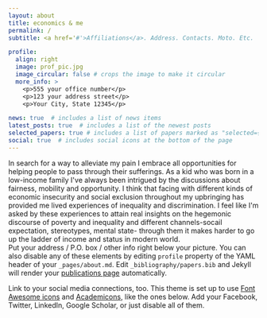 ```yaml
---
layout: about
title: economics & me
permalink: /
subtitle: <a href='#'>Affiliations</a>. Address. Contacts. Moto. Etc.

profile:
  align: right
  image: prof_pic.jpg
  image_circular: false # crops the image to make it circular
  more_info: >
    <p>555 your office number</p>
    <p>123 your address street</p>
    <p>Your City, State 12345</p>

news: true  # includes a list of news items
latest_posts: true  # includes a list of the newest posts
selected_papers: true # includes a list of papers marked as "selected={true}"
social: true  # includes social icons at the bottom of the page
---
```


In search for a way to alleviate my pain I embrace all opportunities for helping people to pass through their sufferings. As a kid who was born in a low-income family I've always been intrigued by the discussions about fairness, mobility and opportunity. I think that facing with different kinds of economic insecurity and social exclusion throughout my upbringing has provided me lived experiences of inequality and discrimination. I feel like I'm asked by these experiences to attain real insights on the hegemonic discourse of poverty and inequality and different channels-socail expectation, stereotypes, mental state- through them it makes harder to go up the ladder of income and status in modern world.  
Put your address / P.O. box / other info right below your picture. You can also disable any of these elements by editing `profile` property of the YAML header of your `_pages/about.md`. Edit `_bibliography/papers.bib` and Jekyll will render your [publications page](/al-folio/publications/) automatically.

Link to your social media connections, too. This theme is set up to use [Font Awesome icons](http://fortawesome.github.io/Font-Awesome/) and [Academicons](https://jpswalsh.github.io/academicons/), like the ones below. Add your Facebook, Twitter, LinkedIn, Google Scholar, or just disable all of them.